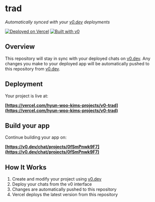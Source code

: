 # trad

*Automatically synced with your [v0.dev](https://v0.dev) deployments*

[![Deployed on Vercel](https://img.shields.io/badge/Deployed%20on-Vercel-black?style=for-the-badge&logo=vercel)](https://vercel.com/hyun-woo-kims-projects/v0-trad)
[![Built with v0](https://img.shields.io/badge/Built%20with-v0.dev-black?style=for-the-badge)](https://v0.dev/chat/projects/0fSmPnwk9F7)

## Overview

This repository will stay in sync with your deployed chats on [v0.dev](https://v0.dev).
Any changes you make to your deployed app will be automatically pushed to this repository from [v0.dev](https://v0.dev).

## Deployment

Your project is live at:

**[https://vercel.com/hyun-woo-kims-projects/v0-trad](https://vercel.com/hyun-woo-kims-projects/v0-trad)**

## Build your app

Continue building your app on:

**[https://v0.dev/chat/projects/0fSmPnwk9F7](https://v0.dev/chat/projects/0fSmPnwk9F7)**

## How It Works

1. Create and modify your project using [v0.dev](https://v0.dev)
2. Deploy your chats from the v0 interface
3. Changes are automatically pushed to this repository
4. Vercel deploys the latest version from this repository